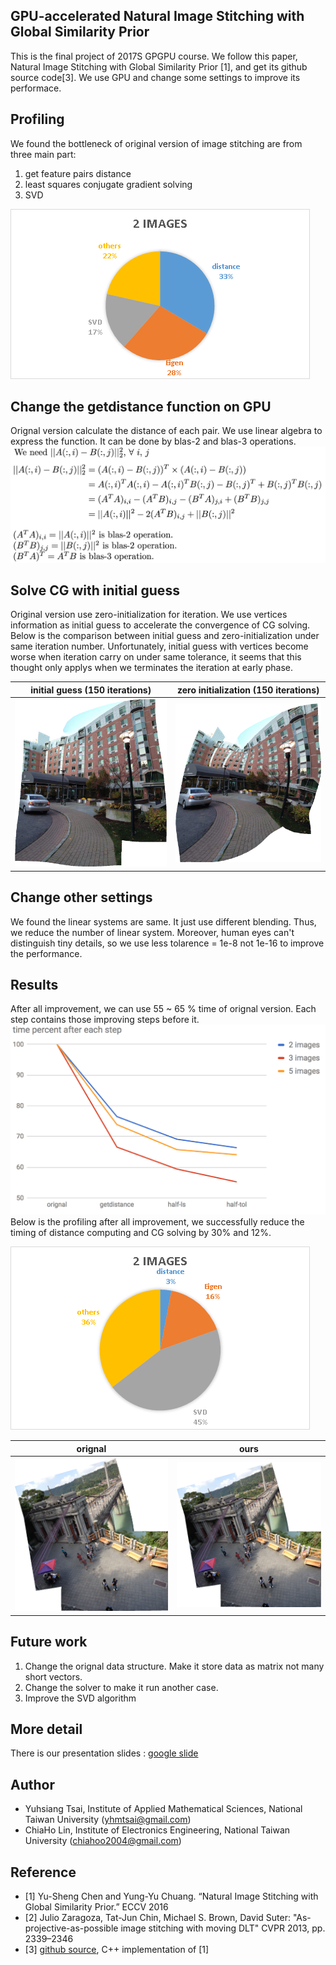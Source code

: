 ## GPU-accelerated Natural Image Stitching with Global Similarity Prior
This is the final project of 2017S GPGPU course. We follow this paper, Natural Image Stitching with Global Similarity Prior [1], and get its github source code[3]. We use GPU and change some settings to improve its performace.

## Profiling
We found the bottleneck of original version of image stitching are from three main part:
1. get feature pairs distance
2. least squares conjugate gradient solving
3. SVD

![Profiling Before](images/profiling-before.png)
## Change the getdistance function on GPU
Orignal version calculate the distance of each pair. We use linear algebra to express the function. It can be done by blas-2 and blas-3 operations.
![Get Distance Math](images/get_distance_math.png)
## Solve CG with initial guess
Original version use zero-initialization for iteration. We use vertices information as initial guess to accelerate the convergence of CG solving.
Below is the comparison between initial guess and zero-initialization under same iteration number.
Unfortunately, initial guess with vertices become worse when iteration carry on under same tolerance, it seems that this thought only applys when we terminates the iteration at early phase.

initial guess (150 iterations) |  zero initialization (150 iterations)
:-------------------------:|:-------------------------:
![Initial Guess](images/initial_guess.png) | ![Zero Initialization](images/zero_initialization.png)

## Change other settings
We found the linear systems are same. It just use different blending. Thus, we reduce the number of linear system. Moreover, human eyes can't distinguish tiny details, so we use less tolarence = 1e-8 not 1e-16 to improve the performance.
## Results
After all improvement, we can use 55 ~ 65 % time of orignal version.
Each step contains those improving steps before it.
![Time Percent](images/time_percent.png)
Below is the profiling after all improvement, we successfully reduce the timing of distance computing and CG solving by 30% and 12%.

![Profiling After](images/profiling-after.png)

orignal | ours
:-------------------------:|:-------------------------:
![orignal](images/SPHP-bridge-original.png) | ![ours](images/SPHP-bridge-ours.png)


## Future work
1. Change the orignal data structure. Make it store data as matrix not many short vectors.
2. Change the solver to make it run another case.
3. Improve the SVD algorithm

## More detail
There is our presentation slides : [google slide](https://goo.gl/pu3Eih)

## Author
- Yuhsiang Tsai, Institute of Applied Mathematical Sciences, National Taiwan University (yhmtsai@gmail.com)
- ChiaHo Lin, Institute of Electronics Engineering, National Taiwan University (chiahoo2004@gmail.com)

## Reference
- [1] Yu-Sheng Chen and Yung-Yu Chuang. “Natural Image Stitching with Global Similarity Prior.” ECCV 2016
- [2]  Julio Zaragoza, Tat-Jun Chin, Michael S. Brown, David Suter: "As-projective-as-possible image stitching with moving DLT" CVPR 2013, pp. 2339–2346 
- [3] [github source](https://github.com/nothinglo/NISwGSP), C++ implementation of [1]
